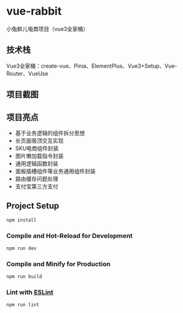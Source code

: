 # vue-rabbit

小兔鲜儿电商项目（vue3全家桶）
## 技术栈

Vue3全家桶：create-vue、Pinia、ElementPlus、Vue3+Setup、Vue-Router、VueUse

## 项目截图


## 项目亮点

<ul>
<li>基于业务逻辑的组件拆分思想</li>
<li>长页面吸顶交互实现</li>
<li>SKU电商组件封装</li>
<li>图片懒加载指令封装</li>
<li>通用逻辑函数封装</li>
<li>面板插槽组件等业务通用组件封装</li>
<li>路由缓存问题处理</li>
<li>支付宝第三方支付</li>
</ul>


## Project Setup

```sh
npm install
```

### Compile and Hot-Reload for Development

```sh
npm run dev
```

### Compile and Minify for Production

```sh
npm run build
```

### Lint with [ESLint](https://eslint.org/)

```sh
npm run lint
```
